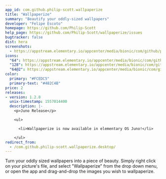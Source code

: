 ```yaml
---
app_id: com.github.philip-scott.wallpaperize
title: "Wallpaperize"
summary: "Beautify your oddly-sized wallpapers"
developer: "Felipe Escoto"
homepage: https://github.com/Philip-Scott
help_page: https://github.com/Philip-Scott/wallpaperize/issues
bugtracker: false
dist: hera
screenshots:
  - https://appstream.elementary.io/appcenter/media/bionic/com/github/philip-scott.wallpaperize/B93CD2D1E5A6B748C5F40A2750EEA7C9/screenshots/image-1_orig.png
icons:
  "64": https://appstream.elementary.io/appcenter/media/bionic/com/github/philip-scott.wallpaperize/B93CD2D1E5A6B748C5F40A2750EEA7C9/icons/64x64/com.github.philip-scott.wallpaperize_com.github.philip-scott.wallpaperize.png
  "128": https://appstream.elementary.io/appcenter/media/bionic/com/github/philip-scott.wallpaperize/B93CD2D1E5A6B748C5F40A2750EEA7C9/icons/128x128/com.github.philip-scott.wallpaperize_com.github.philip-scott.wallpaperize.png
  "64@2": https://appstream.elementary.io/appcenter/media/bionic/com/github/philip-scott.wallpaperize/B93CD2D1E5A6B748C5F40A2750EEA7C9/icons/64x64@2/com.github.philip-scott.wallpaperize_com.github.philip-scott.wallpaperize.png
color:
  primary: "#FCEDC5"
  primary-text: "#482C4B"
price: 2
releases:
- version: 1.2.8
  unix-timestamp: 1557014400
  description: |-
    <p>Juno Release</p>

    <ul>

      <li>Wallpaperize is now available in elementary OS Juno!</li>

    </ul>
redirect_from:
  - /com.github.philip-scott.wallpaperize.desktop/
---
```


<p>Turn your oddly sized wallpapers into a piece of beauty. Simply right click on your picture&apos;s file, and select &quot;Wallpaperize&quot; from the drop down menu, or open the app and drag-and-drop the images you wish to wallpaperize.</p>